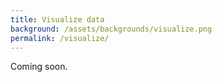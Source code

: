 ```yaml
---
title: Visualize data
background: /assets/backgrounds/visualize.png
permalink: /visualize/
---
```


Coming soon.
